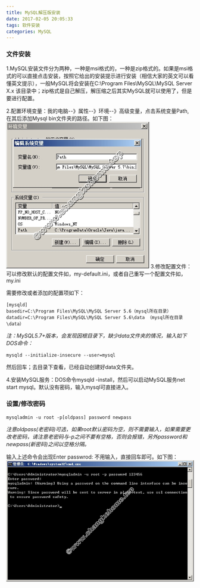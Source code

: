 ```yaml
---
title: MySQL解压版安装
date: 2017-02-05 20:05:33
tags: 软件安装	
categories: MySQL
---
```

### 文件安装
1.MySQL安装文件分为两种，一种是msi格式的，一种是zip格式的。如果是msi格式的可以直接点击安装，按照它给出的安装提示进行安装（相信大家的英文可以看懂英文提示），一般MySQL将会安装在C:\Program Files\MySQL\MySQL Server X.x 该目录中；zip格式是自己解压，解压缩之后其实MySQL就可以使用了，但是要进行配置。

2.配置环境变量：我的电脑--》属性--》环境--》高级变量，点击系统变量Path,在其后添加Mysql bin文件夹的路径。如下图：
![MySQL环境变量配置][1]
3.修改配置文件：可以修改默认的配置文件如，my-default.ini，或者自己重写一个配置文件如，my.ini

需要修改或者添加的配置项如下：
```
[mysqld] 
basedir=C:\Program Files\MySQL\MySQL Server 5.6（mysql所在目录） 
datadir=C:\Program Files\MySQL\MySQL Server 5.6\data （mysql所在目录\data）
```
*注：MySQL5.7+版本，会发现因根目录下，缺少data文件夹的情况，输入如下DOS命令：*
```
mysqld --initialize-insecure --user=mysql
```
然后回车；去目录下查看，已经自动创建好data文件夹。

4.安装MySQL服务：DOS命令mysqld -install，然后可以启动MySQL服务net start mysql。默认没有密码，输入mysql可直接进入。

### 设置/修改密码
```
mysqladmin -u root -p[oldpass] password newpass
```
*注意oldpass(老密码)可选，如果root默认密码为空，则不需要输入，如果需要更改老密码，请注意老密码与-p之间不要有空格，否则会报错，另外password和newpass(新密码)之间以空格分隔。*

输入上述命令会出现Enter passwrod: 不用输入，直接回车即可。如下图：
![MySQL 修改密码][2]


  [1]: https://www.github.com/ChangHub/BlogImages/raw/master/MySQL%E7%8E%AF%E5%A2%83%E5%8F%98%E9%87%8F%E9%85%8D%E7%BD%AE.jpg "MySQL环境变量配置"
  [2]: https://www.github.com/ChangHub/BlogImages/raw/master/MySQL%E4%BF%AE%E6%94%B9%E5%AF%86%E7%A0%81.jpg "MySQL修改密码"
